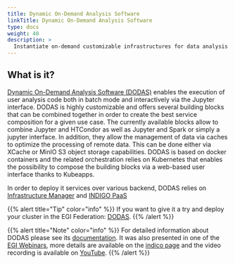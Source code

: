 ```yaml
---
title: Dynamic On-Demand Analysis Software
linkTitle: Dynamic On-Demand Analysis Software
type: docs
weight: 40
description: >
  Instantiate on-demand customizable infrastructures for data analysis
---
```


## What is it?

[Dynamic On-Demand Analysis Software (DODAS)](https://dodas-iam.cloud.cnaf.infn.it/login)
enables the execution of user analysis code both in batch mode and
interactively via the Jupyter interface. DODAS is highly customizable and offers
several building blocks that can be combined together in order to create the
best service composition for a given use case. The currently available blocks
allow to combine Jupyter and HTCondor as well as Jupyter and Spark or simply a
jupyter interface. In addition, they allow the management of data via caches to
optimize the processing of remote data. This can be done either via XCache or
MinIO S3 object storage capabilities. DODAS is based on docker containers and
the related orchestration relies on Kubernetes that enables the possibility to
compose the building blocks via a web-based user interface thanks to Kubeapps.

In order to deploy it services over various backend, DODAS relies on
[Infrastructure Manager](../im) and
[INDIGO PaaS](https://indigo-paas.cloud.ba.infn.it/home/login)

{{% alert title="Tip" color="info" %}} If you want to give it a try and deploy
your cluster in the EGI Federation:
[DODAS](https://dodas-iam.cloud.cnaf.infn.it/login). {{% /alert %}}

{{% alert title="Note" color="info" %}} For detailed information about DODAS
please see its [documentation](https://web.infn.it/dodas/index.php/en/). It was
also presented in one of the [EGI Webinars](https://www.egi.eu/webinars/), more
details are available on the [indico page](https://indico.egi.eu/event/5695/)
and the video recording is available on
[YouTube](https://www.youtube.com/watch?v=bcURl4ESRW8&ab_channel=EGI).
{{% /alert %}}
